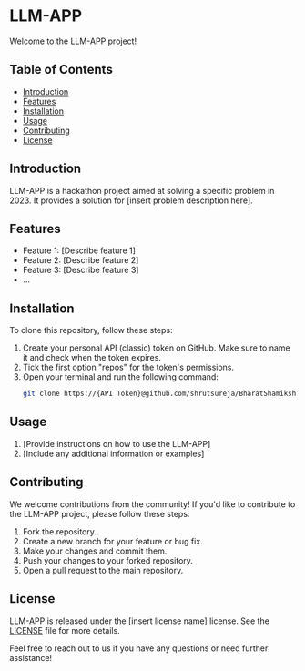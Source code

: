 # LLM-APP

Welcome to the LLM-APP project!

## Table of Contents
- [Introduction](#introduction)
- [Features](#features)
- [Installation](#installation)
- [Usage](#usage)
- [Contributing](#contributing)
- [License](#license)

## Introduction
LLM-APP is a hackathon project aimed at solving a specific problem in 2023. It provides a solution for [insert problem description here].

## Features
- Feature 1: [Describe feature 1]
- Feature 2: [Describe feature 2]
- Feature 3: [Describe feature 3]
- ...

## Installation
To clone this repository, follow these steps:
1. Create your personal API (classic) token on GitHub. Make sure to name it and check when the token expires.
2. Tick the first option "repos" for the token's permissions.
3. Open your terminal and run the following command:
    ```bash
    git clone https://{API Token}@github.com/shrutsureja/BharatShamikshak.git
    ```

## Usage
1. [Provide instructions on how to use the LLM-APP]
2. [Include any additional information or examples]

## Contributing
We welcome contributions from the community! If you'd like to contribute to the LLM-APP project, please follow these steps:
1. Fork the repository.
2. Create a new branch for your feature or bug fix.
3. Make your changes and commit them.
4. Push your changes to your forked repository.
5. Open a pull request to the main repository.

## License
LLM-APP is released under the [insert license name] license. See the [LICENSE](LICENSE) file for more details.

Feel free to reach out to us if you have any questions or need further assistance!

